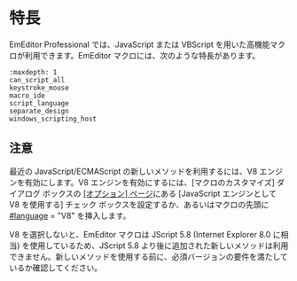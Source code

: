 # 特長

EmEditor Professional では、JavaScript または VBScript を用いた高機能マクロが利用できます。EmEditor マクロには、次のような特長があります。

```{toctree}
:maxdepth: 1
can_script_all
keystroke_mouse
macro_ide
script_language
separate_design
windows_scripting_host
```

## 注意

最近の JavaScript/ECMAScript の新しいメソッドを利用するには、V8 エンジンを有効にします。V8 エンジンを有効にするには、[マクロのカスタマイズ] ダイアログ ボックスの [\[オプション\] ページ](../../dlg/macro_customize/options/index)にある [JavaScript エンジンとして V8 を使用する] チェック ボックスを設定するか、あるいはマクロの先頭に [#language](../directive/language) = "V8" を挿入します。

V8 を選択しないと、EmEditor マクロは JScript 5.8 (Internet Explorer 8.0 に相当) を使用しているため、JScript 5.8 より後に追加された新しいメソッドは利用できません。新しいメソッドを使用する前に、必須バージョンの要件を満たしているか確認してください。